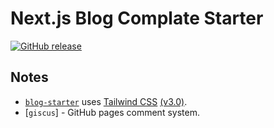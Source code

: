 # Next.js Blog Complate Starter
[![GitHub release](https://img.shields.io/github/release/yuito-it/NextBlogComplateStarter.svg)](https://GitHub.com/yuito-it/NextBlogComplateStarter/releases/)

## Notes

- [`blog-starter`](https://github.com/vercel/next.js/tree/canary/examples/blog-starter) uses [Tailwind CSS](https://tailwindcss.com) [(v3.0)](https://tailwindcss.com/blog/tailwindcss-v3).
- [`giscus`] - GitHub pages comment system.